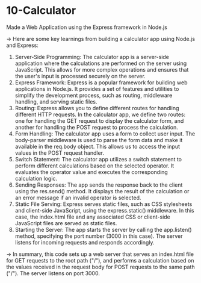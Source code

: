 # 10-Calculator
Made a Web Application using the Express framework in Node.js

-> Here are some key learnings from building a calculator app using Node.js and Express:
1. Server-Side Programming: The calculator app is a server-side application where the calculations are performed on the server using JavaScript. This allows for more complex operations and ensures that the user's input is processed securely on the server.
2. Express Framework: Express is a popular framework for building web applications in Node.js. It provides a set of features and utilities to simplify the development process, such as routing, middleware handling, and serving static files.
3. Routing: Express allows you to define different routes for handling different HTTP requests. In the calculator app, we define two routes: one for handling the GET request to display the calculator form, and another for handling the POST request to process the calculation.
4. Form Handling: The calculator app uses a form to collect user input. The body-parser middleware is used to parse the form data and make it available in the req.body object. This allows us to access the input values in the POST request handler.
5. Switch Statement: The calculator app utilizes a switch statement to perform different calculations based on the selected operator. It evaluates the operator value and executes the corresponding calculation logic.
6. Sending Responses: The app sends the response back to the client using the res.send() method. It displays the result of the calculation or an error message if an invalid operator is selected.
7. Static File Serving: Express serves static files, such as CSS stylesheets and client-side JavaScript, using the express.static() middleware. In this case, the index.html file and any associated CSS or client-side JavaScript files are served as static files.
8. Starting the Server: The app starts the server by calling the app.listen() method, specifying the port number (3000 in this case). The server listens for incoming requests and responds accordingly.

-> In summary, this code sets up a web server that serves an index.html file for GET requests to the root path ("/"), and performs a calculation based on the values received in the request body for POST requests to the same path ("/"). The server listens on port 3000.
